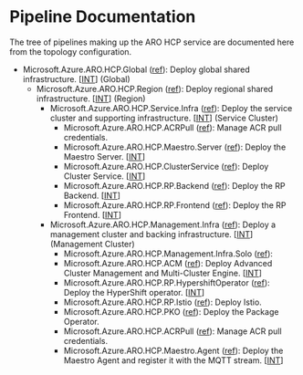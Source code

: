 # Pipeline Documentation
The tree of pipelines making up the ARO HCP service are documented here from the topology configuration.

- Microsoft.Azure.ARO.HCP.Global ([ref](https://github.com/Azure/ARO-HCP/tree/main/dev-infrastructure/global-pipeline.yaml)): Deploy global shared infrastructure. [[INT](https://msazure.visualstudio.com/AzureRedHatOpenShift/_build?definitionId=378908)] (Global)
  - Microsoft.Azure.ARO.HCP.Region ([ref](https://github.com/Azure/ARO-HCP/tree/main/dev-infrastructure/region-pipeline.yaml)): Deploy regional shared infrastructure. [[INT](https://msazure.visualstudio.com/AzureRedHatOpenShift/_build?definitionId=381618)] (Region)
    - Microsoft.Azure.ARO.HCP.Service.Infra ([ref](https://github.com/Azure/ARO-HCP/tree/main/dev-infrastructure/svc-pipeline.yaml)): Deploy the service cluster and supporting infrastructure. [[INT](https://msazure.visualstudio.com/AzureRedHatOpenShift/_build?definitionId=367765)] (Service Cluster)
      - Microsoft.Azure.ARO.HCP.ACRPull ([ref](https://github.com/Azure/ARO-HCP/tree/main/acrpull/pipeline.yaml)): Manage ACR pull credentials.
      - Microsoft.Azure.ARO.HCP.Maestro.Server ([ref](https://github.com/Azure/ARO-HCP/tree/main/maestro/server/pipeline.yaml)): Deploy the Maestro Server. [[INT](https://msazure.visualstudio.com/AzureRedHatOpenShift/_build?definitionId=382258)]
      - Microsoft.Azure.ARO.HCP.ClusterService ([ref](https://github.com/Azure/ARO-HCP/tree/main/cluster-service/pipeline.yaml)): Deploy Cluster Service. [[INT](https://msazure.visualstudio.com/AzureRedHatOpenShift/_build?definitionId=402943)]
      - Microsoft.Azure.ARO.HCP.RP.Backend ([ref](https://github.com/Azure/ARO-HCP/tree/main/backend/pipeline.yaml)): Deploy the RP Backend. [[INT](https://msazure.visualstudio.com/AzureRedHatOpenShift/_build?definitionId=398456)]
      - Microsoft.Azure.ARO.HCP.RP.Frontend ([ref](https://github.com/Azure/ARO-HCP/tree/main/frontend/pipeline.yaml)): Deploy the RP Frontend. [[INT](https://msazure.visualstudio.com/AzureRedHatOpenShift/_build?definitionId=398460)]
    - Microsoft.Azure.ARO.HCP.Management.Infra ([ref](https://github.com/Azure/ARO-HCP/tree/main/dev-infrastructure/mgmt-pipeline.yaml)): Deploy a management cluster and backing infrastructure. [[INT](https://msazure.visualstudio.com/AzureRedHatOpenShift/_build?definitionId=372877)] (Management Cluster)
      - Microsoft.Azure.ARO.HCP.Management.Infra.Solo ([ref](https://github.com/Azure/ARO-HCP/tree/main/dev-infrastructure/mgmt-solo-pipeline.yaml)): 
      - Microsoft.Azure.ARO.HCP.ACM ([ref](https://github.com/Azure/ARO-HCP/tree/main/acm/pipeline.yaml)): Deploy Advanced Cluster Management and Multi-Cluster Engine. [[INT](https://msazure.visualstudio.com/AzureRedHatOpenShift/_build?definitionId=402939)]
      - Microsoft.Azure.ARO.HCP.RP.HypershiftOperator ([ref](https://github.com/Azure/ARO-HCP/tree/main/hypershiftoperator/pipeline.yaml)): Deploy the HyperShift operator. [[INT](https://msazure.visualstudio.com/AzureRedHatOpenShift/_build?definitionId=402934)]
      - Microsoft.Azure.ARO.HCP.RP.Istio ([ref](https://github.com/Azure/ARO-HCP/tree/main/istio/pipeline.yaml)): Deploy Istio.
      - Microsoft.Azure.ARO.HCP.PKO ([ref](https://github.com/Azure/ARO-HCP/tree/main/pko/pipeline.yaml)): Deploy the Package Operator.
      - Microsoft.Azure.ARO.HCP.ACRPull ([ref](https://github.com/Azure/ARO-HCP/tree/main/acrpull/pipeline.yaml)): Manage ACR pull credentials.
      - Microsoft.Azure.ARO.HCP.Maestro.Agent ([ref](https://github.com/Azure/ARO-HCP/tree/main/maestro/agent/pipeline.yaml)): Deploy the Maestro Agent and register it with the MQTT stream. [[INT](https://msazure.visualstudio.com/AzureRedHatOpenShift/_build?definitionId=388100)]
